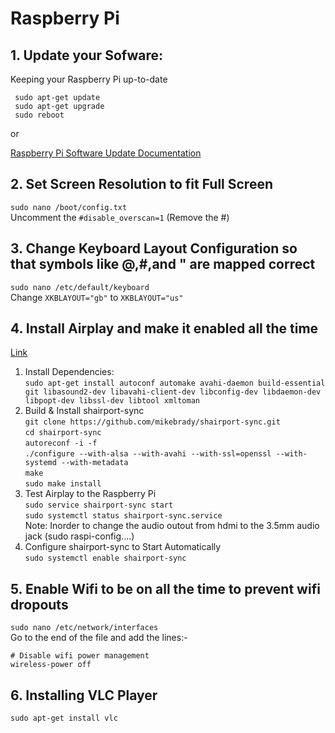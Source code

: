 # Raspberry Pi

## 1. Update your Sofware: 

Keeping your Raspberry Pi up-to-date

` sudo apt-get update` \
` sudo apt-get upgrade`\
` sudo reboot`

or

[Raspberry Pi Software Update Documentation](https://www.raspberrypi.org/documentation/raspbian/updating.md)


## 2. Set Screen Resolution to fit Full Screen
`sudo nano /boot/config.txt` \
Uncomment the `#disable_overscan=1` (Remove the #)

## 3. Change Keyboard Layout Configuration so that symbols like @,#,and " are mapped correct 
`sudo nano /etc/default/keyboard` \
Change `XKBLAYOUT="gb"` to `XKBLAYOUT="us"`

## 4. Install Airplay and make it enabled all the time
[Link](https://appcodelabs.com/7-easy-steps-to-apple-airplay-on-raspberry-pi) 
  1. Install Dependencies: \
`sudo apt-get install autoconf automake avahi-daemon build-essential git libasound2-dev libavahi-client-dev libconfig-dev libdaemon-dev libpopt-dev libssl-dev libtool xmltoman`
  2. Build & Install shairport-sync \
`git clone https://github.com/mikebrady/shairport-sync.git` \
		`cd shairport-sync` \
		`autoreconf -i -f` \
		`./configure --with-alsa --with-avahi --with-ssl=openssl --with-systemd --with-metadata` \
		`make` \
		`sudo make install` 
  3. Test Airplay to the Raspberry Pi \
		`sudo service shairport-sync start` \
		`sudo systemctl status shairport-sync.service` \
	  Note: Inorder to change the audio outout from hdmi to the 3.5mm audio jack (sudo raspi-config....)
  4. Configure shairport-sync to Start Automatically \
		`sudo systemctl enable shairport-sync`

## 5. Enable Wifi to be on all the time to prevent wifi dropouts
`sudo nano /etc/network/interfaces` \
Go to the end of the file and add the lines:- 
``` 
# Disable wifi power management
wireless-power off
```
## 6. Installing VLC Player

`sudo apt-get install vlc`

